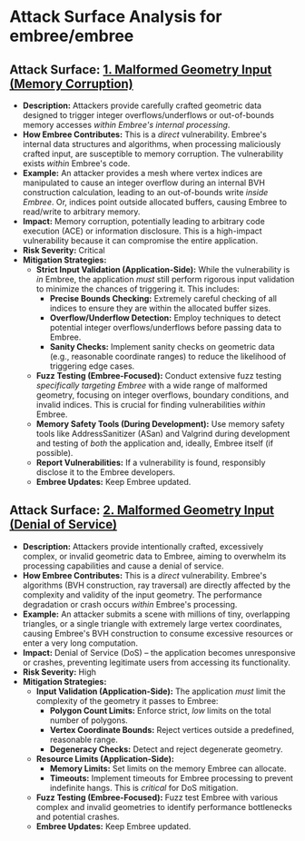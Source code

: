 # Attack Surface Analysis for embree/embree

## Attack Surface: [1. Malformed Geometry Input (Memory Corruption)](./attack_surfaces/1__malformed_geometry_input__memory_corruption_.md)

*   **Description:** Attackers provide carefully crafted geometric data designed to trigger integer overflows/underflows or out-of-bounds memory accesses *within Embree's internal processing*.
*   **How Embree Contributes:** This is a *direct* vulnerability. Embree's internal data structures and algorithms, when processing maliciously crafted input, are susceptible to memory corruption. The vulnerability exists *within* Embree's code.
*   **Example:** An attacker provides a mesh where vertex indices are manipulated to cause an integer overflow during an internal BVH construction calculation, leading to an out-of-bounds write *inside Embree*. Or, indices point outside allocated buffers, causing Embree to read/write to arbitrary memory.
*   **Impact:** Memory corruption, potentially leading to arbitrary code execution (ACE) or information disclosure. This is a high-impact vulnerability because it can compromise the entire application.
*   **Risk Severity:** Critical
*   **Mitigation Strategies:**
    *   **Strict Input Validation (Application-Side):** While the vulnerability is *in* Embree, the application *must* still perform rigorous input validation to minimize the chances of triggering it. This includes:
        *   **Precise Bounds Checking:** Extremely careful checking of all indices to ensure they are within the allocated buffer sizes.
        *   **Overflow/Underflow Detection:** Employ techniques to detect potential integer overflows/underflows before passing data to Embree.
        *   **Sanity Checks:** Implement sanity checks on geometric data (e.g., reasonable coordinate ranges) to reduce the likelihood of triggering edge cases.
    *   **Fuzz Testing (Embree-Focused):** Conduct extensive fuzz testing *specifically targeting Embree* with a wide range of malformed geometry, focusing on integer overflows, boundary conditions, and invalid indices. This is crucial for finding vulnerabilities *within* Embree.
    *   **Memory Safety Tools (During Development):** Use memory safety tools like AddressSanitizer (ASan) and Valgrind during development and testing of *both* the application and, ideally, Embree itself (if possible).
    *   **Report Vulnerabilities:** If a vulnerability is found, responsibly disclose it to the Embree developers.
    * **Embree Updates:** Keep Embree updated.

## Attack Surface: [2. Malformed Geometry Input (Denial of Service)](./attack_surfaces/2__malformed_geometry_input__denial_of_service_.md)

*   **Description:** Attackers provide intentionally crafted, excessively complex, or invalid geometric data to Embree, aiming to overwhelm its processing capabilities and cause a denial of service.
*   **How Embree Contributes:** This is a *direct* vulnerability. Embree's algorithms (BVH construction, ray traversal) are directly affected by the complexity and validity of the input geometry. The performance degradation or crash occurs *within* Embree's processing.
*   **Example:** An attacker submits a scene with millions of tiny, overlapping triangles, or a single triangle with extremely large vertex coordinates, causing Embree's BVH construction to consume excessive resources or enter a very long computation.
*   **Impact:** Denial of Service (DoS) – the application becomes unresponsive or crashes, preventing legitimate users from accessing its functionality.
*   **Risk Severity:** High
*   **Mitigation Strategies:**
    *   **Input Validation (Application-Side):** The application *must* limit the complexity of the geometry it passes to Embree:
        *   **Polygon Count Limits:** Enforce strict, *low* limits on the total number of polygons.
        *   **Vertex Coordinate Bounds:** Reject vertices outside a predefined, reasonable range.
        *   **Degeneracy Checks:** Detect and reject degenerate geometry.
    *   **Resource Limits (Application-Side):**
        *   **Memory Limits:** Set limits on the memory Embree can allocate.
        *   **Timeouts:** Implement timeouts for Embree processing to prevent indefinite hangs.  This is *critical* for DoS mitigation.
    *   **Fuzz Testing (Embree-Focused):** Fuzz test Embree with various complex and invalid geometries to identify performance bottlenecks and potential crashes.
    * **Embree Updates:** Keep Embree updated.

